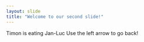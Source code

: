 ```yaml
---
layout: slide
title: "Welcome to our second slide!"
---
```

Timon is eating Jan-Luc
Use the left arrow to go back!
